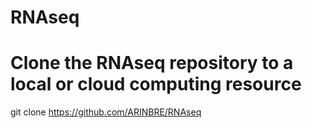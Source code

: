 # RNAseq

#####
# Clone the RNAseq repository to a local or cloud computing resource
git clone https://github.com/ARINBRE/RNAseq 
